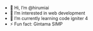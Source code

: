 - 👋 Hi, I’m @hirumiai
- 👀 I’m interested in web development
- 🌱 I’m currently learning code igniter 4
- ⚡ Fun fact: Gintama SIMP

<!---
hirumiai/hirumiai is a ✨ special ✨ repository because its `README.md` (this file) appears on your GitHub profile.
You can click the Preview link to take a look at your changes.
--->
